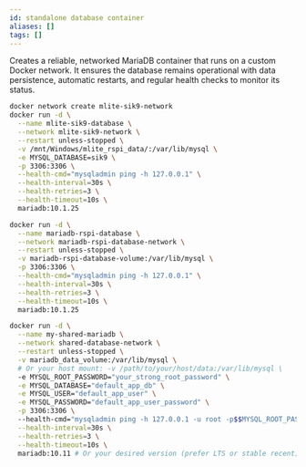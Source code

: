 ```yaml
---
id: standalone database container
aliases: []
tags: []
---
```


Creates a reliable, networked MariaDB container that runs on a custom Docker network. It ensures the database remains operational with data persistence, automatic restarts, and regular health checks to monitor its status.

```bash
docker network create mlite-sik9-network
docker run -d \
  --name mlite-sik9-database \
  --network mlite-sik9-network \
  --restart unless-stopped \
  -v /mnt/Windows/mlite_rspi_data/:/var/lib/mysql \
  -e MYSQL_DATABASE=sik9 \
  -p 3306:3306 \
  --health-cmd="mysqladmin ping -h 127.0.0.1" \
  --health-interval=30s \
  --health-retries=3 \
  --health-timeout=10s \
  mariadb:10.1.25
```

```bash
docker run -d \
  --name mariadb-rspi-database \
  --network mariadb-rspi-database-network \
  --restart unless-stopped \
  -v mariadb-rspi-database-volume:/var/lib/mysql \
  -p 3306:3306 \
  --health-cmd="mysqladmin ping -h 127.0.0.1" \
  --health-interval=30s \
  --health-retries=3 \
  --health-timeout=10s \
  mariadb:10.1.25
```

```bash
docker run -d \
  --name my-shared-mariadb \
  --network shared-database-network \
  --restart unless-stopped \
  -v mariadb_data_volume:/var/lib/mysql \
  # Or your host mount: -v /path/to/your/host/data:/var/lib/mysql \
  -e MYSQL_ROOT_PASSWORD="your_strong_root_password" \
  -e MYSQL_DATABASE="default_app_db" \
  -e MYSQL_USER="default_app_user" \
  -e MYSQL_PASSWORD="default_app_user_password" \
  -p 3306:3306 \ 
  --health-cmd="mysqladmin ping -h 127.0.0.1 -u root -p$$MYSQL_ROOT_PASSWORD" \
  --health-interval=30s \
  --health-retries=3 \
  --health-timeout=10s \
  mariadb:10.11 # Or your desired version (prefer LTS or stable recent)
```
